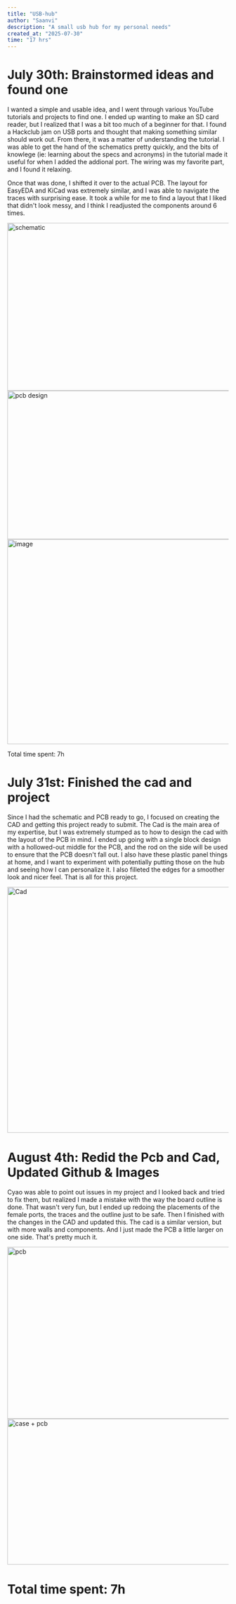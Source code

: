 ```yaml
---
title: "USB-hub"
author: "Saanvi"
description: "A small usb hub for my personal needs"
created_at: "2025-07-30"
time: "17 hrs"
---
```



# July 30th: Brainstormed ideas and found one

I wanted a simple and usable idea, and I went through various YouTube tutorials and projects to find one. I ended up wanting to make an SD card reader, but I realized that I was a bit too much of a beginner for that. I found a Hackclub jam on USB ports and thought that making something similar should work out. From there, it was a matter of understanding the tutorial. I was able to get the hand of the schematics pretty quickly, and the bits of knowlege (ie: learning about the specs and acronyms) in the tutorial made it useful for when I added the addional port. The wiring was my favorite part, and I found it relaxing.

Once that was done, I shifted it over to the actual PCB. The layout for EasyEDA and KiCad was extremely similar, and I was able to navigate the traces with surprising ease. It took a while for me to find a layout that I liked that didn't look messy, and I think I readjusted the components around 6 times.


<img width="542" height="381" alt="schematic" src="https://github.com/user-attachments/assets/ba0b881b-c0fe-4400-9dca-63d99de6171c" />

<img width="708" height="337" alt="pcb design" src="https://github.com/user-attachments/assets/2c1ddedc-24e0-4e7d-8fba-16e3f5cab4aa" />

<img width="855" height="465" alt="image" src="https://github.com/user-attachments/assets/4b2dc574-0b90-4eae-bc05-3088f6dbb39f" />

Total time spent: 7h



# July 31st: Finished the cad and project

Since I had the schematic and PCB ready to go, I focused on creating the CAD and getting this project ready to submit. The Cad is the main area of my expertise, but I was extremely stumped as to how to design the cad with the layout of the PCB in mind. I ended up going with a single block design with a hollowed-out middle for the PCB, and the rod on the side will be used to ensure that the PCB doesn't fall out. I also have these plastic panel things at home, and I want to experiment with potentially putting those on the hub and seeing how I can personalize it. I also filleted the edges for a smoother look and nicer feel. That is all for this project.

<img width="917" height="558" alt="Cad" src="https://github.com/user-attachments/assets/4ee9410b-abab-4d60-882b-fe53ff06ea97" />

# August 4th: Redid the Pcb and Cad, Updated Github & Images

Cyao was able to point out issues in my project and I looked back and tried to fix them, but realized I made a mistake with the way the board outline is done. That wasn't very fun, but I ended up redoing the placements of the female ports, the traces and the outline just to be safe. Then I finished with the changes in the CAD and updated this. The cad is a similar version, but with more walls and components. And I just made the PCB a little larger on one side. That's pretty much it.


<img width="847" height="390" alt="pcb" src="https://github.com/user-attachments/assets/1036f92d-d1a9-4493-8a61-a1f06c2d3a01" />

<img width="786" height="331" alt="case + pcb" src="https://github.com/user-attachments/assets/71d2e5da-cba7-4d38-91df-4bb6b4143391" />


# Total time spent: 7h


